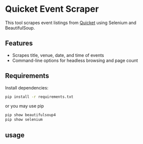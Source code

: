 # Quicket Event Scraper

This tool scrapes event listings from [Quicket](https://www.quicket.co.za/events/) using Selenium and BeautifulSoup.

## Features
- Scrapes title, venue, date, and time of events
- Command-line options for headless browsing and page count

## Requirements

Install dependencies:

```bash
pip install -r requirements.txt
```

or you may use pip 
``` bash
pip show beautifulsoup4
pip show selenium
```
## usage
